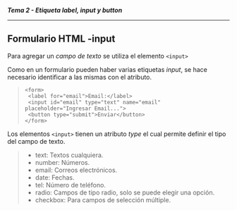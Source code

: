 ***Tema 2 - Etiqueta label, input y button***

----------------------------------------------------------------
**Formulario HTML -input**
----------------------------------------------------------------

Para agregar un *campo de texto* se utiliza el elemento ``<input>``

Como en un formulario pueden haber varias etiquetas *input*, se hace necesario identificar a las mismas con el atributo.

> ``<form>`` <br>
> `` <label for="email">Email:</label>`` <br>
> `` <input id="email" type="text" name="email" placeholder="Ingresar Email...">`` <br>
> `` <button type="submit">Enviar</button>`` <br>
> ``</form>`` <br>

Los elementos ``<input>`` tienen un atributo *type* el cual permite definir el tipo del campo de texto.

> - text: Textos cualquiera.<br>
> - number: Números.<br>
> - email: Correos electrónicos.<br>
> - date: Fechas.<br>
> - tel: Número de teléfono.<br>
> - radio: Campos de tipo radio, solo se puede elegir una opción.<br>
> - checkbox: Para campos de selección múltiple.<br>


